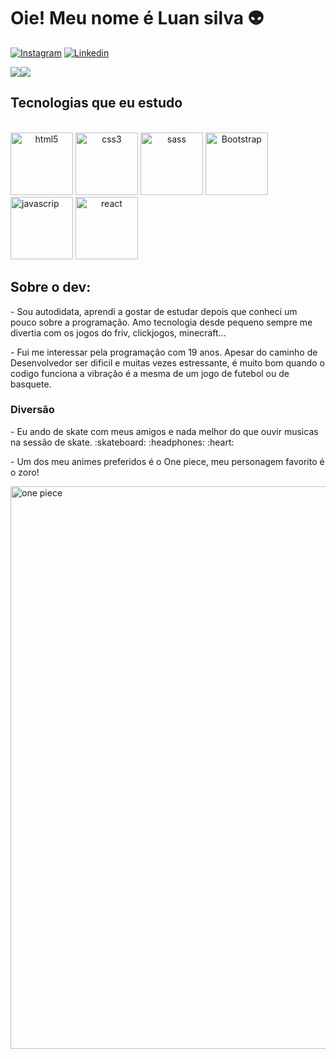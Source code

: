 
# Oie! Meu nome é Luan silva 👽  

[![Instagram](https://img.shields.io/badge/Instagram-E4405F?style=for-the-badge&logo=instagram&logoColor=white)](https://www.instagram.com/luaan.dev/)
[![Linkedin](https://img.shields.io/badge/LinkedIn-0077B5?style=for-the-badge&logo=linkedin&logoColor=white)](https://www.linkedin.com/in/luan-da-silva-7b08aa216/)

<div stylr="margin-bottom:10px">
  <div style="display: flex; align-items: flex-start;">
    <img src="https://github-readme-stats.vercel.app/api?username=Luaanslv&show_icons=true&title_color=ffffff&icon_color=34abeb&text_color=daf7dc&bg_color=151515"/><img src="https://github-readme-stats.vercel.app/api/top-langs/?username=Luaanslv&layout=compact&show_icons=true&title_color=ffffff&icon_color=34abeb&text_color=daf7dc&bg_color=151515"/>
  </div>
</div>


## Tecnologias que eu estudo

<div style="display:inline-block"></br>
<img style = "text-align:center; width:100px;" alt="html5" src="https://cdn.jsdelivr.net/gh/devicons/devicon/icons/html5/html5-plain-wordmark.svg">

<img style = "text-align:center; width:100px; " alt="css3" src="https://cdn.jsdelivr.net/gh/devicons/devicon/icons/css3/css3-plain-wordmark.svg"> 

<img style = "text-align:center; width:100px;" alt="sass" src="https://cdn.jsdelivr.net/gh/devicons/devicon/icons/sass/sass-original.svg"> 

<img style = "text-align:center; width:100px; " alt="Bootstrap" src="https://cdn.jsdelivr.net/gh/devicons/devicon/icons/bootstrap/bootstrap-plain-wordmark.svg"> 

<img style = "text-align:cente; width:100px;" alt="javascrip" src="https://cdn.jsdelivr.net/gh/devicons/devicon/icons/javascript/javascript-plain.svg"> 

<img style = "text-align:center; width:100px;" alt="react" src="https://cdn.jsdelivr.net/gh/devicons/devicon/icons/react/react-original-wordmark.svg">
</div>
</br>

## Sobre o dev:

<p>- Sou autodidata, aprendi a gostar de estudar depois que conheci um pouco sobre a programação. Amo tecnologia desde pequeno sempre me divertia com os jogos do friv, clickjogos, minecraft...</p>
<p>- Fui me interessar pela programação com 19 anos. Apesar do caminho de Desenvolvedor ser dificil e muitas vezes estressante, é muito bom quando o codigo funciona a vibração é a mesma de um jogo de futebol ou de basquete.</p>

### Diversão
   <p>- Eu ando de skate com meus amigos e nada melhor do que ouvir musicas na sessão de skate. :skateboard: :headphones: :heart: </p>
   <p>- Um dos meu animes preferidos é o One piece, meu personagem favorito é o zoro!</p>
   <p><img src="https://i.redd.it/dugp7t2x67631.gif" alt="one piece" width="900" align="center"></p>


